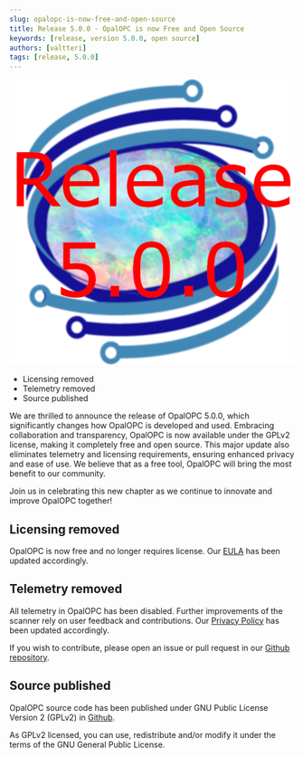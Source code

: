```yaml
---
slug: opalopc-is-now-free-and-open-source
title: Release 5.0.0 - OpalOPC is now Free and Open Source
keywords: [release, version 5.0.0, open source]
authors: [valtteri]
tags: [release, 5.0.0]
---
```


![Release 5.0.0](release-5.0.0.png)

* Licensing removed
* Telemetry removed
* Source published

<!-- truncate -->

We are thrilled to announce the release of OpalOPC 5.0.0, which significantly changes how OpalOPC is developed and used. Embracing collaboration and transparency, OpalOPC is now available under the GPLv2 license, making it completely free and open source. This major update also eliminates telemetry and licensing requirements, ensuring enhanced privacy and ease of use. We believe that as a free tool, OpalOPC will bring the most benefit to our community. 

Join us in celebrating this new chapter as we continue to innovate and improve OpalOPC together!

## Licensing removed

OpalOPC is now free and no longer requires license. Our [EULA](https://opalopc.com/EULA.txt) has been updated accordingly.

## Telemetry removed

All telemetry in OpalOPC has been disabled. Further improvements of the scanner rely on user feedback and contributions.
Our [Privacy Policy](https://opalopc.com/privacy-policy) has been updated accordingly.

If you wish to contribute, please open an issue or pull request in our [Github repository](https://github.com/ValtteriL/OpalOPC).

## Source published

OpalOPC source code has been published under GNU Public License Version 2 (GPLv2) in [Github](https://github.com/ValtteriL/OpalOPC).

As GPLv2 licensed, you can use, redistribute and/or modify it under the terms of the GNU General Public License.
